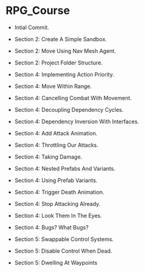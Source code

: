 # RPG_Course
 
* Intial Commit.

* Section 2: Create A Simple Sandbox.

* Section 2: Move Using Nav Mesh Agent.

* Section 2: Project Folder Structure.

* Section 4: Implementing Action Priority.

* Section 4: Move Within Range.

* Section 4: Cancelling Combat With Movement.

* Section 4: Decoupling Dependency Cycles.

* Section 4: Dependency Inversion With Interfaces.

* Section 4: Add Attack Animation.

* Section 4: Throttling Our Attacks.

* Section 4: Taking Damage.

* Section 4: Nested Prefabs And Variants.

* Section 4: Using Prefab Variants.

* Section 4: Trigger Death Animation.

* Section 4: Stop Attacking Already.

* Section 4: Look Them In The Eyes.

* Section 4: Bugs? What Bugs?

* Section 5: Swappable Control Systems.

* Section 5: Disable Control When Dead.

* Section 5: Dwelling At Waypoints